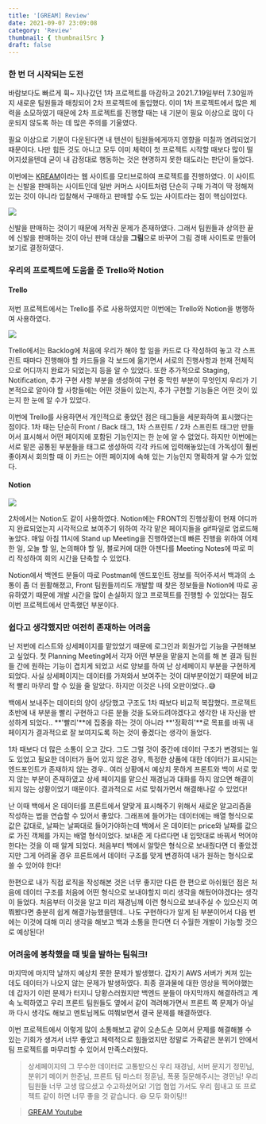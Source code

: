 ```yaml
---
title: '[GREAM] Review'
date: 2021-09-07 23:09:08
category: 'Review'
thumbnail: { thumbnailSrc }
draft: false
---
```


### 한 번 더 시작되는 도전

바람보다도 빠르게 휙~ 지나갔던 1차 프로젝트를 마감하고 2021.7.19일부터 7.30일까지 새로운 팀원들과 매칭되어 2차 프로젝트에 돌입했다. 이미 1차 프로젝트에서 많은 체력을 소모하였기 때문에 2차 프로젝트를 진행할 때는 내 기분이 필요 이상으로 많이 다운되지 않도록 하는 데 많은 주의를 기울였다.

필요 이상으로 기분이 다운된다면 내 텐션이 팀원들에게까지 영향을 미칠까 염려되었기 때문이다. 나만 힘든 것도 아니고 모두 이미 체력이 첫 프로젝트 시작할 때보다 많이 떨어지셨을텐데 굳이 내 감정대로 행동하는 것은 현명하지 못한 태도라는 판단이 들었다.

이번에는 [KREAM](https://kream.co.kr/)이라는 웹 사이트를 모티브로하여 프로젝트를 진행하였다. 이 사이트는 신발을 판매하는 사이트인데 일반 커머스 사이트처럼 단순히 구매 가격이 딱 정해져 있는 것이 아니라 입찰해서 구매하고 판매할 수도 있는 사이트라는 점이 핵심이었다.

![](https://images.velog.io/images/silviaoh/post/1a476218-f465-45b3-ba22-0660ebdd81b3/image.png)

신발을 판매하는 것이기 때문에 저작권 문제가 존재하였다. 그래서 팀원들과 상의한 끝에 신발을 판매하는 것이 아닌 판매 대상을 **그림**으로 바꾸어 그림 경매 사이트로 만들어보기로 결정하였다.

### 우리의 프로젝트에 도움을 준 Trello와 Notion

#### Trello

저번 프로젝트에서는 Trello를 주로 사용하였지만 이번에는 Trello와 Notion을 병행하여 사용하였다.

![](https://images.velog.io/images/silviaoh/post/e11a0336-24bc-4283-b2ca-3ed6416a8d85/image.png)

Trello에서는 Backlog에 처음에 우리가 해야 할 일을 카드로 다 작성하여 놓고 각 스프린트 때마다 진행해야 할 카드들을 각 보드에 옮기면서 서로의 진행사항과 현재 전체적으로 어디까지 완료가 되었는지 등을 알 수 있었다. 또한 추가적으로 Staging, Notification, 추가 구현 사항 부분을 생성하여 구현 중 막힌 부분이 무엇인지 우리가 기본적으로 알아야 할 사항들에는 어떤 것들이 있는지, 추가 구현할 기능들은 어떤 것이 있는지 한 눈에 알 수가 있었다.

이번에 Trello를 사용하면서 개인적으로 좋았던 점은 태그들을 세분화하여 표시했다는 점이다. 1차 때는 단순히 Front / Back 태그, 1차 스프린트 / 2차 스프린트 태그만 만들어서 표시해서 어떤 페이지에 포함된 기능인지는 한 눈에 알 수 없었다. 하지만 이번에는 서로 맡은 공통된 부분들을 태그로 생성하여 각각 카드에 입력해놓았는데 가독성이 훨씬 좋아져서 회의할 때 이 카드는 어떤 페이지에 속해 있는 기능인지 명확하게 알 수가 있었다.

#### Notion

![](https://images.velog.io/images/silviaoh/post/2fd2e8c2-ac77-45ff-8bbc-659c127ea02d/image.png)

2차에서는 Notion도 같이 사용하였다. Notion에는 FRONT의 진행상황이 현재 어디까지 완료되었는지 시각적으로 보여주기 위하여 각각 맡은 페이지들을 gif파일로 업로드해놓았다. 매일 아침 11시에 Stand up Meeting을 진행하였는데 빠른 진행을 위하여 어제 한 일, 오늘 할 일, 논의해야 할 일, 블로커에 대한 아젠다를 Meeting Notes에 따로 미리 작성하여 회의 시간을 단축할 수 있었다.

Notion에서 백엔드 분들이 따로 Postman에 엔드포인트 정보를 적어주셔서 백과의 소통이 좀 더 원활해졌고, Front 팀원들끼리도 개발할 때 찾은 정보들을 Notion에 따로 공유하였기 때문에 개발 시간을 많이 손실하지 않고 프로젝트를 진행할 수 있었다는 점도 이번 프로젝트에서 만족했던 부분이다.

### 쉽다고 생각했지만 여전히 존재하는 어려움

난 저번에 리스트와 상세페이지를 맡았었기 때문에 로그인과 회원가입 기능을 구현해보고 싶었다. 첫 Planning Meeting에서 각자 어떤 부분을 맡을지 논의를 해 본 결과 팀원들 간에 원하는 기능이 겹치게 되었고 서로 양보를 하여 난 상세페이지 부분을 구현하게 되었다. 사실 상세페이지는 데이터를 가져와서 보여주는 것이 대부분이었기 때문에 비교적 빨리 마무리 할 수 있을 줄 알았다. 하지만 이것은 나의 오판이었다..😅

백에서 보내주는 데이터의 양이 상당했고 구조도 1차 때보다 비교적 복잡했다. 프로젝트 초반에 내 부분을 빨리 구현하고 다른 분들 것을 도와드려야겠다고 생각한 내 자신을 반성하게 되었다.. **'빨리'**에 집중을 하는 것이 아니라 **'정확히'**로 목표를 바꿔 내 페이지가 결과적으로 잘 보여지도록 하는 것이 좋겠다는 생각이 들었다.

1차 때보다 더 많은 소통이 오고 갔다. 그도 그럴 것이 중간에 데이터 구조가 변경되는 일도 있었고 필요한 데이터가 들어 있지 않은 경우, 특정한 상품에 대한 데이터가 표시되는 엔드포인트가 존재하지 않는 경우.. 여러 상황에서 예상치 못하게 프론트와 백이 서로 맞지 않는 부분이 존재하였고 상세 페이지를 맡으신 재경님과 대화를 하지 않으면 해결이 되지 않는 상황이었기 때문이다. 결과적으로 서로 맞춰가면서 해결해나갈 수 있었다!

난 이때 백에서 온 데이터를 프론트에서 알맞게 표시해주기 위해서 새로운 알고리즘을 작성하는 법을 연습할 수 있어서 좋았다. 그래프에 들어가는 데이터에는 배열 형식으로 값은 값대로, 날짜는 날짜대로 들어가야하는데 백에서 온 데이터는 price와 날짜를 값으로 가진 객체를 가지는 배열 형식이었다. 보내준 게 다르다면 내 입맛대로 바꿔서 먹어야한다는 것을 이 때 알게 되었다. 처음부터 백에서 알맞은 형식으로 보내줬다면 더 좋았겠지만 그게 어려울 경우 프론트에서 데이터 구조를 맞게 변경하여 내가 원하는 형식으로 쓸 수 있어야 한다!

한편으로 내가 직접 로직을 작성해본 것은 너무 좋지만 다른 한 편으로 아쉬웠던 점은 처음에 데이터 구조를 처음에 어떤 형식으로 보내야할지 미리 생각을 해뒀어야겠다는 생각이 들었다. 처음부터 이것을 알고 미리 재경님께 이런 형식으로 보내주실 수 있으신지 여쭤봤다면 충분히 쉽게 해결가능했을텐데.. 나도 구현하다가 알게 된 부분이어서 다음 번에는 이것에 대해 미리 생각을 해보고 백과 소통을 한다면 더 수월한 개발이 가능할 것으로 예상된다!

### 어려움에 봉착했을 때 빛을 발하는 팀워크!

마지막에 마지막 날까지 예상치 못한 문제가 발생했다. 갑자기 AWS 서버가 켜져 있는데도 데이터가 나오지 않는 문제가 발생하였다. 최종 결과물에 대한 영상을 찍어야했는데 갑자기 이런 문제가 터지니 당황스러웠지만 백엔드 분들이 마지막까지 해결하려고 계속 노력하였고 우리 프론트 팀원들도 옆에서 같이 격려해가면서 프론트 쪽 문제가 아닐까 다시 생각도 해보고 멘토님께도 여쭤보면서 결국 문제를 해결하였다.

이번 프로젝트에서 이렇게 많이 소통해보고 같이 오손도손 모여서 문제를 해결해볼 수 있는 기회가 생겨서 너무 좋았고 체력적으로 힘들었지만 정말로 가족같은 분위기 안에서 팀 프로젝트를 마무리할 수 있어서 만족스러웠다.

> 상세페이지의 그 무수한 데이터로 고통받으신 우리 재경님, 서버 문지기 정민님, 분위기 메이커 한준님, 프론트 팀 마스터 정훈님, 폭풍 질문해주시는 경민님! 우리 팀원들 너무 고생 많으셨고 수고하셨어요! 기업 협업 가서도 우리 힘내고 또 프로젝트 같이 하면 너무 좋을 것 같습니다. 😆 모두 화이팅!!

> [GREAM Youtube](https://youtu.be/Mvr7map6Y2M)
